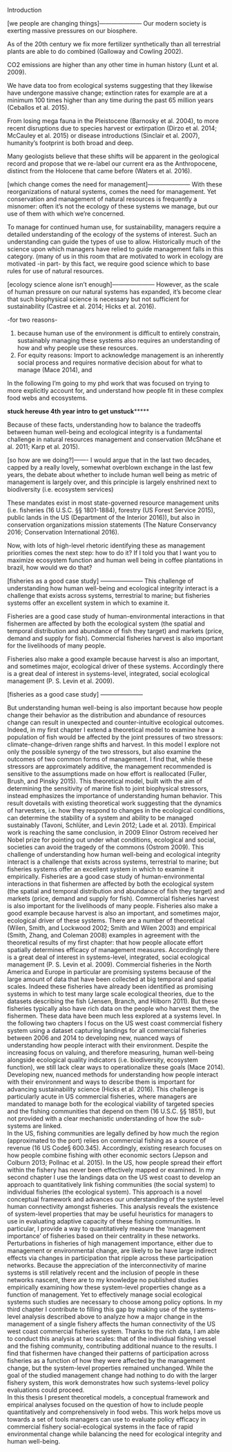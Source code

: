 Introduction

[we people are changing things]———————
Our modern society is exerting massive pressures on our biosphere. 

As of the 20th century we fix more fertilizer synthetically than all terrestrial plants are able to do combined (Galloway and Cowling 2002). 

CO2 emissions are higher than any other time in human history (Lunt et al. 2009). 

We have data too from ecological systems suggesting that they likewise have undergone massive change; extinction rates for example are at a minimum 100 times higher than any time during the past 65 million years (Ceballos et al. 2015). 

From losing mega fauna in the Pleistocene (Barnosky et al. 2004), to more recent disruptions due to species harvest or extirpation (Dirzo et al. 2014; McCauley et al. 2015) or disease introductions (Sinclair et al. 2007), humanity’s footprint is both broad and deep. 

Many geologists believe that these shifts will be apparent in the geological record and propose that we re-label our current era as the Anthropocene, distinct from the Holocene that came before (Waters et al. 2016). 

[which change comes the need for management]———————
With these reorganizations of natural systems, comes the need for management. Yet conservation and management of natural resources is frequently a misnomer: often it’s not the ecology of these systems we manage, but our use of them with which we’re concerned. To manage for continued human use, for sustainability, managers require a detailed understanding of the ecology of the systems of interest. Such an understanding can guide the types of use to allow. Historically much of the science upon which managers have relied to guide management falls in this category. (many of us in this room that are motivated to work in ecology are motivated -in part- by this fact, we require good science which to base rules for use of natural resources. 

[ecology science alone isn’t enough]———————
However, as the scale of human pressure on our natural systems has expanded, it’s become clear that such biophysical science is necessary but not sufficient for sustainability (Castree et al. 2014; Hicks et al. 2016). 

-for two reasons-

1. because human use of the environment is difficult to entirely constrain, sustainably managing these systems also requires an understanding of how and why people use these resources. 
2. For equity reasons: Import to acknowledge management is an inherently social process and requires normative decision about for what to manage (Mace 2014), and 

In the following I’m going to my phd work that was focused on trying to more explicitly account for, and understand how people fit in these complex food webs and ecosystems. 

****stuck here******use 4th year intro to get unstuck*******


Because of these facts, understanding how to balance the tradeoffs between human well-being and ecological integrity is a fundamental challenge in natural resources management and conservation (McShane et al. 2011; Karp et al. 2015).

[so how are we doing?]——-
I would argue that in the last two decades, capped by a really lovely, somewhat overblown exchange in the last few years, the debate about whether to include human well being as  metric of management is largely over, and this principle is largely enshrined next to biodiversity (i.e. ecosystem services)

These mandates exist in most state-governed resource management units (i.e. fisheries (16 U.S.C. §§ 1801-1884), forestry (US Forest Service 2015), public lands in the US (Department of the Interior 2016)), but also in conservation organizations mission statements (The Nature Conservancy 2016; Conservation International 2016). 

Now, with lots of high-level rhetoric identifying these as management priorities comes the next step: how to do it? If I told you that I want you to maximize ecosystem function and human well being in coffee plantations in brazil, how would we do that?

[fisheries as a good case study] ———————
This challenge of understanding how human well-being and ecological integrity interact is a challenge that exists across systems, terrestrial to marine; but fisheries systems offer an excellent system in which to examine it. 

Fisheries are a good case study of human-environmental interactions in that fishermen are affected by both the ecological system (the spatial and temporal distribution and abundance of fish they target) and markets (price, demand and supply for fish). Commercial fisheries harvest is also important for the livelihoods of many people. 

Fisheries also make a good example because harvest is also an important, and sometimes major, ecological driver of these systems. Accordingly there is a great deal of interest in systems-level, integrated, social ecological management (P. S. Levin et al. 2009).

[fisheries as a good case study] ———————
But understanding human well-being is also important because how people change their behavior as the distribution and abundance of resources change can result in unexpected and counter-intuitive ecological outcomes. Indeed, in my first chapter I extend a theoretical model to examine how a population of fish would be affected by the joint pressures of two stressors: climate-change-driven range shifts and harvest. In this model I explore not only the possible synergy of the two stressors, but also examine the outcomes of two common forms of management. I find that, while these stressors are approximately additive, the management recommended is sensitive to the assumptions made on how effort is reallocated (Fuller, Brush, and Pinsky 2015). This theoretical model, built with the aim of determining the sensitivity of marine fish to joint biophysical stressors, instead emphasizes the importance of understanding human behavior. This result dovetails with existing theoretical work suggesting that the dynamics of harvesters, i.e. how they respond to changes in the ecological conditions, can determine the stability of a system and ability to be managed sustainably (Tavoni, Schlüter, and Levin 2012; Lade et al. 2013). Empirical work is reaching the same conclusion, in 2009 Elinor Ostrom received her Nobel prize for pointing out under what conditions, ecological and social, societies can avoid the tragedy of the commons (Ostrom 2009).This challenge of understanding how human well-being and ecological integrity interact is a challenge that exists across systems, terrestrial to marine; but fisheries systems offer an excellent system in which to examine it empirically. Fisheries are a good case study of human-environmental interactions in that fishermen are affected by both the ecological system (the spatial and temporal distribution and abundance of fish they target) and markets (price, demand and supply for fish). Commercial fisheries harvest is also important for the livelihoods of many people. Fisheries also make a good example because harvest is also an important, and sometimes major, ecological driver of these systems. There are a number of theoretical (Wilen, Smith, and Lockwood 2002; Smith and Wilen 2003) and empirical (Smith, Zhang, and Coleman 2008) examples in agreement with the theoretical results of my first chapter: that how people allocate effort spatially determines efficacy of management measures. Accordingly there is a great deal of interest in systems-level, integrated, social ecological management (P. S. Levin et al. 2009).Commercial fisheries in the North America and Europe in particular are promising systems because of the large amount of data that have been collected at big temporal and spatial scales. Indeed these fisheries have already been identified as promising systems in which to test many large scale ecological theories, due to the datasets describing the fish (Jensen, Branch, and Hilborn 2011). But these fisheries typically also have rich data on the people who harvest them, the fishermen. These data have been much less explored at a systems level. In the following two chapters I focus on the US west coast commercial fishery system using a dataset capturing landings for all commercial fisheries between 2006 and 2014 to developing new, nuanced ways of understanding how people interact with their environment.Despite the increasing focus on valuing, and therefore measuring, human well-being alongside ecological quality indicators (i.e. biodiversity, ecosystem function), we still lack clear ways to operationalize these goals (Mace 2014). Developing new, nuanced methods for understanding how people interact with their environment and ways to describe them is important for advancing sustainability science (Hicks et al. 2016).  This challenge is particularly acute in US commercial fisheries, where managers are mandated to manage both for the ecological viability of targeted species and the fishing communities that depend on them (16 U.S.C. §§ 1851), but not provided with a clear mechanistic understanding of how the sub-systems are linked.  In the US, fishing communities are legally defined by how much the region (approximated to the port) relies on commercial fishing as a source of revenue (16 US Code§ 600.345). Accordingly, existing research focuses on how people combine fishing with other economic sectors (Jepson and Colburn 2013; Pollnac et al. 2015). In the US, how people spread their effort within the fishery has never been effectively mapped or examined. In my second chapter I use the landings data on the US west coast to develop an approach to quantitatively link fishing communities (the social system) to individual fisheries (the ecological system). This approach is a novel conceptual framework and advances our understanding of the system-level human connectivity amongst fisheries. This analysis reveals the existence of system-level properties that may be useful heuristics for managers to use in evaluating adaptive capacity of these fishing communities. In particular, I provide a way to quantitatively measure the ‘management importance’ of fisheries based on their centrality in these networks. Perturbations in fisheries of high management importance, either due to management or environmental change, are likely to be have large indirect effects via changes in participation that ripple across these participation networks. Because the appreciation of the interconnectivity of marine systems is still relatively recent and the inclusion of people in these networks nascent, there are to my knowledge no published studies empirically examining how these system-level properties change as a function of management. Yet to effectively manage social ecological systems such studies are necessary to choose among policy options. In my third chapter I contribute to filling this gap by making use of the systems-level analysis described above to analyze how a major change in the management of a single fishery affects the human connectivity of the US west coast commercial fisheries system. Thanks to the rich data, I am able to conduct this analysis at two scales: that of the individual fishing vessel and the fishing community, contributing additional nuance to the results. I find that fishermen have changed their patterns of participation across fisheries as a function of how they were affected by the management change, but the system-level properties remained unchanged. While the goal of the studied management change had nothing to do with the larger fishery system, this work demonstrates how such systems-level policy evaluations could proceed.  In this thesis I present theoretical models, a conceptual framework and empirical analyses focused on the question of how to include people quantitatively and comprehensively in food webs. This work helps move us towards a set of tools managers can use to evaluate policy efficacy in commercial fishery social-ecological systems in the face of rapid environmental change while balancing the need for ecological integrity and human well-being.